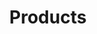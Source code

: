 ---
title: Products
type: products
image: /img/home-jumbotron.jpg
heading: Check out our latest offerings
description: >-
  Day Lumber selling lumber text.
intro:
  blurbs:
    - image: /img/pallets-skids.jpg
      heading: Pallets & Skids
      list: [
        {item:  Any/All Sizes},
        {item:  Customized Pallets & Skids},
        {item:  Industry Standard Pallets & Skids},
        {item:  Block Pallets},
        {item:  Stringer Pallets},
        {item:  Tops and Covers},
        {item:  Hardwood, Plywood or OSB},
        {item:  Band Notch & Four Way Notch},
        {item:  Stenciling},
        {item:  Color Coding},
        {item:  Chamfer},
        {item:  Screw Nails or Ring Nails},
        {item:  Certified for Military Specifications},
        {item:  Certified for IPPC for International Exports}
      ]

    - image: /img/plywood.jpg
      heading: Plywood Crates & Boxes
      list: [
        {item:  High quality agency stamped plywood and OSB},
        {item:  Foam Inserts},
        {item:  Metal Inserts},
        {item: Shook boxes and cleated boxes},
        {item:  Painting},
        {item:  Shipping Crates},
        {item:  International Export Certification},
        {item:  Certified for Military Specifications},
      ]

    - image: /img/boxes.jpg
      heading: Wooden Boxes
      list: [
        {item: Made of high quality hardwood or softwood},
        {item: Meet military specifications (Mil Spec)},
        {item: Custom Boxes},
        {item: Foam Inserts},
        {item: Quality hardware},
        {item: Shipping crates},
      ]

    - image: /img/bins.jpg
      heading: Collapsible Bins
      list: [
        {item: Made with high quality dense hardwood},
        {item: Nylon webbing},
        {item: Agricultural bins},
        {item: Customized designs}
      ]

    - image: /img/pallets-skids.jpg
      heading: Plywood & OSB Cut-To-Size
      list: [
        {item:  High Volume precision cutting},
        {item:  UPC code labeling available},
        {item:  End Caps},
        {item:  Particle board and MDF},
      ]

    - image: /img/kiln.jpeg
      heading: Pallet Heat Treatment Kiln
      text: This Heat Treatment Kiln was installed in May 2008.  We are able to heat treat any size pallet,skid or wooden box for overseas shipment.  We can provide the documentation to make sure your goods are shipped export certified.

    - image: /img/cushioned-pallet.jpg
      heading: Cushioned Pallets for Special Shipping needs
      text: We can design or use your design to create any wooden, foam cushioned pallet or box. We specialize in making sure your product is safe for shipment.

  heading: Check out our product offerings
  description: >-
    Day Lumber selling lumber text.
main:
  heading: Great lumber with no compromises
  description: >
    Talk about lumber.
  image1:
    alt: A close-up of a paper filter filled with ground coffee
    image: /img/products-grid3.jpg
  image2:
    alt: A green cup of a coffee on a wooden table
    image: /img/products-grid2.jpg
  image3:
    alt: Coffee beans
    image: /img/products-grid1.jpg
testimonials:
  - author: Elisabeth Kaurismäki
    quote: >-
      Good lumber recommendation.
  - author: Philipp Trommler
    quote: >-
      Another Good lumber recommendation.
full_image: /img/products-full-width.jpg
pricing:
  heading: What kind of lumber
  description: >-
    Text about offerings
  plans:
    - description: How to use lumber
      items:
        - Lumber
        - two
        - three
      plan: Small
      price: '50'
    - description: 'Lumber stuff'
      items:
        - One
        - Two
        - Three
      plan: Big
      price: '80'
    - description: More lumber
      items:
        - 1
        - 2
        - 3
      plan: Custom
      price: '?'
---